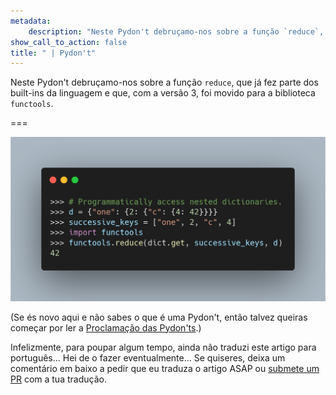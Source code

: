```yaml
---
metadata:
    description: "Neste Pydon't debruçamo-nos sobre a função `reduce`, que já fez parte dos built-ins da linguagem e que com a versão 3 foi movido para a biblioteca `functools`."
show_call_to_action: false
title: " | Pydon't"
---
```


Neste Pydon't debruçamo-nos sobre a função `reduce`,
que já fez parte dos built-ins da linguagem e que,
com a versão 3, foi movido para a biblioteca `functools`.

===

![Código Python que usa reduce.](thumbnail.png)

(Se és novo aqui e não sabes o que é uma Pydon't, então talvez queiras começar por
ler a [Proclamação das Pydon'ts][manifesto].)

Infelizmente, para poupar algum tempo, ainda não traduzi este artigo para português...
Hei de o fazer eventualmente...
Se quiseres, deixa um comentário em baixo a pedir que eu traduza o artigo ASAP ou [submete um PR][pr] com a tua tradução.


[pr]: https://github.com/mathspp/mathspp/blob/master/pages/02.blog/04.pydonts/the-power-of-reduce/item.pt.md
[subscribe]: https://mathspp.com/subscribe
[manifesto]: /blog/pydonts/pydont-manifesto

